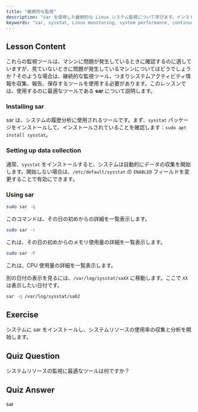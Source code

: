 ```yaml
---
title: "継続的な監視"
description: "sar を使用した継続的な Linux システム監視について学びます。インストール、データ収集、およびパフォーマンスのための履歴リソース使用量の分析方法を理解します。始めましょう！"
keywords: "sar, sysstat, Linux monitoring, system performance, continuous monitoring, beginner, tutorial, guide"
---
```


## Lesson Content

これらの監視ツールは、マシンに問題が発生しているときに確認するのに適していますが、見ていないときに問題が発生しているマシンについてはどうでしょうか？そのような場合は、継続的な監視ツール、つまりシステムアクティビティ情報を収集、報告、保存するツールを使用する必要があります。このレッスンでは、使用するのに最適なツールである **sar** について説明します。

### Installing sar

sar は、システムの履歴分析に使用されるツールです。まず、`sysstat` パッケージをインストールして、インストールされていることを確認します：`sudo apt install sysstat`。

### Setting up data collection

通常、`sysstat` をインストールすると、システムは自動的にデータの収集を開始します。開始しない場合は、`/etc/default/sysstat` の `ENABLED` フィールドを変更することで有効にできます。

### Using sar

```bash
sudo sar -q
```

このコマンドは、その日の初めからの詳細を一覧表示します。

```bash
sudo sar -r
```

これは、その日の初めからのメモリ使用量の詳細を一覧表示します。

```bash
sudo sar -P
```

これは、CPU 使用量の詳細を一覧表示します。

別の日付の表示を見るには、`/var/log/sysstat/saXX` に移動します。ここで `XX` は表示したい日付です。

```bash
sar -q /var/log/sysstat/sa02
```

## Exercise

システムに sar をインストールし、システムリソースの使用率の収集と分析を開始します。

## Quiz Question

システムリソースの監視に最適なツールは何ですか？

## Quiz Answer

sar

